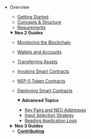 - Overview

  - [Getting Started](overview/getting_started.md#getting-started)
  - [Concepts & Structure](overview/concepts_and_structure.md#concepts-and-structure)
  - [Requirements](overview/requirements.md#requirements)

  <details open>
    <summary><b>Neo 2 Guides</b></summary>

  - [Monitoring the Blockchain](neo2_guides/monitoring.md#monitoring)
  - [Wallets and Accounts](neo2_guides/wallets_and_accounts.md#wallets-and-accounts)
  - [Transferring Assets](neo2_guides/asset_transfer.md#transferring-assets)
  - [Invoking Smart Contracts](neo2_guides/contract_invocation.md#invoking-smart-contracts)
  - [NEP-5 Token Contracts](neo2_guides/token_contracts.md#nep-5-token-contracts)
  - [Deploying Smart Contracts](neo2_guides/contract_deployment.md#deploying-smart-contracts)

    <details open>
      <summary><b>Advanced Topics</b></summary>

    - [Key Pairs and NEO Addresses](neo2_guides/neo2_adv_topics/keypairs_and_neo_addresses.md#key-pairs-and-neo-addresses)
    - [Input Selection Strategy](neo2_guides/neo2_adv_topics/input_selection_strategy.md#input-selection-strategy)
    - [Reading Application Logs](neo2_guides/neo2_adv_topics/application_log.md#reading-application-logs)

    </details>

  </details>

  <details>
    <summary><b>Neo 3 Guides</b></summary>

  - [Monitoring the Blockchain](neo3_guides/monitoring.md#monitoring-the-blockchain)
  - [Wallets and Accounts](neo3_guides/wallets_and_accounts.md#wallets-and-accounts)
  - [Invoking Smart Contracts](neo3_guides/contract_invocation.md#invoking-smart-contracts)
  - [Transferring Tokens](neo3_guides/token_transfer.md#transferring-tokens)

    <details>
      <summary><b>Smart Contract Development</b></summary>
      
      - [Introduction](neo3_guides/compiler_devpack/introduction.md#smart-contract-development)
      - [Java Smart Contracts](neo3_guides/compiler_devpack/java_smart_contracts.md#java-smart-contracts)
      - [Compilation](neo3_guides/compiler_devpack/compilation.md#compilation)
      - [Deployment](neo3_guides/compiler_devpack/deployment.md#deployment)
      - [Debugging](neo3_guides/compiler_devpack/debugging.md#debugging)

     </details>

  </details>

  - [**Contributing**](contributing.md#contributing)
